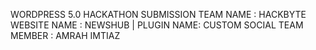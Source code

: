 WORDPRESS 5.0 HACKATHON SUBMISSION
TEAM NAME : HACKBYTE 
WEBSITE NAME : NEWSHUB | PLUGIN NAME: CUSTOM SOCIAL
TEAM MEMBER : AMRAH IMTIAZ
